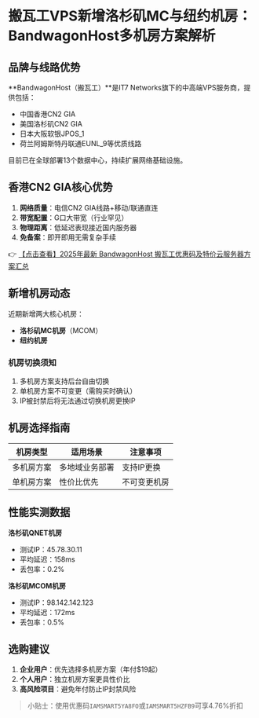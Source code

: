 # 搬瓦工VPS新增洛杉矶MC与纽约机房：BandwagonHost多机房方案解析

## 品牌与线路优势

**BandwagonHost（搬瓦工）**是IT7 Networks旗下的中高端VPS服务商，提供包括：
- 中国香港CN2 GIA
- 美国洛杉矶CN2 GIA
- 日本大阪软银JPOS_1
- 荷兰阿姆斯特丹联通EUNL_9等优质线路

目前已在全球部署13个数据中心，持续扩展网络基础设施。

## 香港CN2 GIA核心优势
1. **网络质量**：电信CN2 GIA线路+移动/联通直连
2. **带宽配置**：G口大带宽（行业罕见）
3. **物理距离**：低延迟表现接近国内服务器
4. **免备案**：即开即用无需复杂手续

👉 [【点击查看】2025年最新 BandwagonHost 搬瓦工优惠码及特价云服务器方案汇总](https://bit.ly/banwagon)

## 新增机房动态
近期新增两大核心机房：
- **洛杉矶MC机房**（MCOM）
- **纽约机房**

### 机房切换须知
1. 多机房方案支持后台自由切换
2. 单机房方案不可变更（需购买时确认）
3. IP被封禁后将无法通过切换机房更换IP

## 机房选择指南
| 机房类型 | 适用场景 | 注意事项 |
|---------|---------|---------|
| 多机房方案 | 多地域业务部署 | 支持IP更换 |
| 单机房方案 | 性价比优先 | 不可变更机房 |

## 性能实测数据
**洛杉矶QNET机房**
- 测试IP：45.78.30.11
- 平均延迟：158ms
- 丢包率：0.2%

**洛杉矶MCOM机房**
- 测试IP：98.142.142.123
- 平均延迟：172ms
- 丢包率：0.5%

## 选购建议
1. **企业用户**：优先选择多机房方案（年付$19起）
2. **个人用户**：独立机房方案更具性价比
3. **高风险项目**：避免年付防止IP封禁风险

> 小贴士：使用优惠码`IAMSMART5YA8FO`或`IAMSMART5HZFB9`可享4.76%折扣